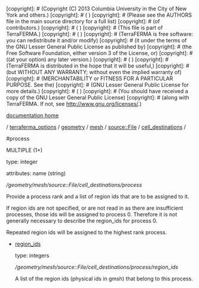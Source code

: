 [copyright]: # (Copyright (C) 2013 Columbia University in the City of New York and others.)
[copyright]: # ( )
[copyright]: # (Please see the AUTHORS file in the main source directory for a full list)
[copyright]: # (of contributors.)
[copyright]: # ( )
[copyright]: # (This file is part of TerraFERMA.)
[copyright]: # ( )
[copyright]: # (TerraFERMA is free software: you can redistribute it and/or modify)
[copyright]: # (it under the terms of the GNU Lesser General Public License as published by)
[copyright]: # (the Free Software Foundation, either version 3 of the License, or)
[copyright]: # ((at your option) any later version.)
[copyright]: # ( )
[copyright]: # (TerraFERMA is distributed in the hope that it will be useful,)
[copyright]: # (but WITHOUT ANY WARRANTY; without even the implied warranty of)
[copyright]: # (MERCHANTABILITY or FITNESS FOR A PARTICULAR PURPOSE. See the)
[copyright]: # (GNU Lesser General Public License for more details.)
[copyright]: # ( )
[copyright]: # (You should have received a copy of the GNU Lesser General Public License)
[copyright]: # (along with TerraFERMA. If not, see <http://www.gnu.org/licenses/>.)

[documentation home](https://github.com/terraferma/terraferma/wiki/Documentation)

/ [terraferma_options](../../../../../terraferma_options.md) / [geometry](../../../../geometry.md) / [mesh](../../../mesh.md) / [source::File](../../source__File.md) / [cell_destinations](../cell_destinations.md) /

#process

MULTIPLE (1+) 

type: integer

attributes: name (string) 

*/geometry/mesh/source::File/cell_destinations/process*

Provide a process rank and a list of region ids that are to be assigned to it.

If region ids are not specified, or are not read in as there are insufficient processes,
those ids will be assigned to process 0.  Therefore it is not generally necessary to describe
the region_ids for process 0.

Repeated region ids will be assigned to the highest rank process.

* [region_ids](process/region_ids.md "child")

    type: integers

    */geometry/mesh/source::File/cell_destinations/process/region_ids*

    A list of the region ids (physical ids in gmsh) that belong to this process.

[autogenerated]: # (This file was automatically generated from the schema file:/home/cwilson/repos/github/TerraFERMA/TerraFERMA/buckettools/schemas/geometry.rng.)

